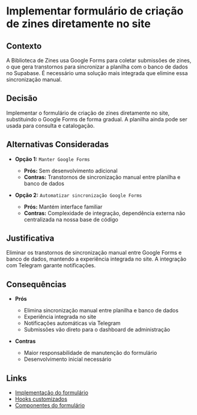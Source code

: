 # Implementar formulário de criação de zines diretamente no site

## Contexto

A Biblioteca de Zines usa Google Forms para coletar submissões de zines, o que gera transtornos para sincronizar a planilha com o banco de dados no Supabase. É necessário uma solução mais integrada que elimine essa sincronização manual.

## Decisão

Implementar o formulário de criação de zines diretamente no site, substituindo o Google Forms de forma gradual. A planilha ainda pode ser usada para consulta e catalogação.

## Alternativas Consideradas

- **Opção 1:** `Manter Google Forms`
  - **Prós:** Sem desenvolvimento adicional
  - **Contras:** Transtornos de sincronização manual entre planilha e banco de dados
  
- **Opção 2:** `Automatizar sincronização Google Forms`
  - **Prós:** Mantém interface familiar
  - **Contras:** Complexidade de integração, dependência externa não centralizada na nossa base de código

## Justificativa

Eliminar os transtornos de sincronização manual entre Google Forms e banco de dados, mantendo a experiência integrada no site. A integração com Telegram garante notificações.

## Consequências

- **Prós**
  - Elimina sincronização manual entre planilha e banco de dados
  - Experiência integrada no site
  - Notificações automáticas via Telegram
  - Submissões vão direto para o dashboard de administração

- **Contras**
  - Maior responsabilidade de manutenção do formulário
  - Desenvolvimento inicial necessário

## Links

- [Implementação do formulário](../src/app/(main)/zines/apply/)
- [Hooks customizados](../src/hooks/)
- [Componentes do formulário](../src/components/apply-zine/) 